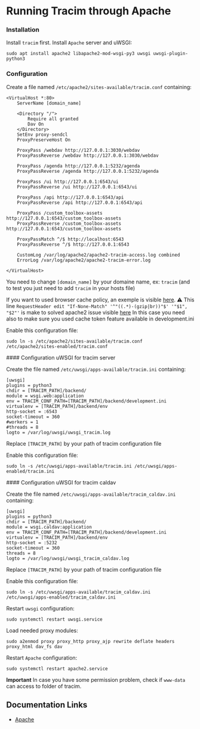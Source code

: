 # Running Tracim through Apache #

### Installation ###

Install `tracim` first.
Install `Apache` server and uWSGI:

    sudo apt install apache2 libapache2-mod-wsgi-py3 uwsgi uwsgi-plugin-python3

### Configuration ###

Create a file named `/etc/apache2/sites-available/tracim.conf` containing: 

    <VirtualHost *:80>
        ServerName [domain_name]

        <Directory "/">
            Require all granted
            Dav On
        </Directory>
        SetEnv proxy-sendcl
        ProxyPreserveHost On

        ProxyPass /webdav http://127.0.0.1:3030/webdav
        ProxyPassReverse /webdav http://127.0.0.1:3030/webdav

        ProxyPass /agenda http://127.0.0.1:5232/agenda
        ProxyPassReverse /agenda http://127.0.0.1:5232/agenda

        ProxyPass /ui http://127.0.0.1:6543/ui
        ProxyPassReverse /ui http://127.0.0.1:6543/ui

        ProxyPass /api http://127.0.0.1:6543/api
        ProxyPassReverse /api http://127.0.0.1:6543/api

        ProxyPass /custom_toolbox-assets http://127.0.0.1:6543/custom_toolbox-assets
        ProxyPassReverse /custom_toolbox-assets http://127.0.0.1:6543/custom_toolbox-assets

        ProxyPassMatch ^/$ http://localhost:6543
        ProxyPassReverse ^/$ http://127.0.0.1:6543

        CustomLog /var/log/apache2/apache2-tracim-access.log combined
        ErrorLog /var/log/apache2/apache2-tracim-error.log

    </VirtualHost>

You need to change `[domain_name]` by your domaine name, ex: `tracim` (and to test you just need to add `tracim` in your hosts file)

If you want to used browser cache policy, an exemple is visible [here](https://github.com/tracim/tracim/blob/develop/tools_docker/Debian_Uwsgi/apache2.conf.sample).
:warning: This line `RequestHeader edit "If-None-Match" '^"((.*)-(gzip|br))"$' '"$1", "$2"'` is make to solved apache2 issue visible [here](https://bz.apache.org/bugzilla/show_bug.cgi?id=45023#c26)
In this case you need also to make sure you used cache token feature available in development.ini

Enable this configuration file:

    sudo ln -s /etc/apache2/sites-available/tracim.conf /etc/apache2/sites-enabled/tracim.conf

#### Configuration uWSGI for tracim server

Create the file named `/etc/uwsgi/apps-available/tracim.ini` containing:

    [uwsgi]
    plugins = python3
    chdir = [TRACIM_PATH]/backend/
    module = wsgi.web:application
    env = TRACIM_CONF_PATH=[TRACIM_PATH]/backend/development.ini
    virtualenv = [TRACIM_PATH]/backend/env
    http-socket = :6543
    socket-timeout = 360
    #workers = 1
    #threads = 8
    logto = /var/log/uwsgi/uwsgi_tracim.log

Replace `[TRACIM_PATH]` by your path of tracim configuration file

Enable this configuration file:

    sudo ln -s /etc/uwsgi/apps-available/tracim.ini /etc/uwsgi/apps-enabled/tracim.ini

#### Configuration uWSGI for tracim caldav

Create the file named `/etc/uwsgi/apps-available/tracim_caldav.ini` containing:

    [uwsgi]
    plugins = python3
    chdir = [TRACIM_PATH]/backend/
    module = wsgi.caldav:application
    env = TRACIM_CONF_PATH=[TRACIM_PATH]/backend/development.ini
    virtualenv = [TRACIM_PATH]/backend/env
    http-socket = :5232
    socket-timeout = 360
    threads = 8
    logto = /var/log/uwsgi/uwsgi_tracim_caldav.log

Replace `[TRACIM_PATH]` by your path of tracim configuration file

Enable this configuration file:

    sudo ln -s /etc/uwsgi/apps-available/tracim_caldav.ini /etc/uwsgi/apps-enabled/tracim_caldav.ini

Restart `uwsgi` configuration:

    sudo systemctl restart uwsgi.service

Load needed proxy modules:

    sudo a2enmod proxy proxy_http proxy_ajp rewrite deflate headers proxy_html dav_fs dav

Restart `Apache` configuration:

    sudo systemctl restart apache2.service
    
**Important**
In case you have some permission problem, check if `www-data` can access to folder of tracim.

## Documentation Links ##

* [Apache](https://httpd.apache.org/docs/2.4/fr/)
